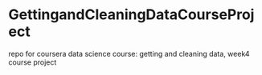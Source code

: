 # GettingandCleaningDataCourseProject
repo for coursera data science course: getting and cleaning data, week4 course project
